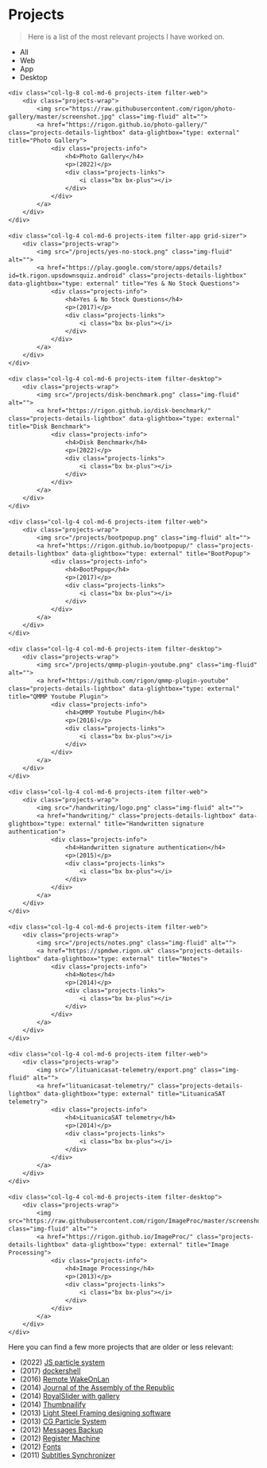 # Projects

> Here is a list of the most relevant projects I have worked on.

<div class="row">
    <div class="col-lg-12 d-flex justify-content-center" data-aos="fade-up" data-aos-delay="100">
        <ul id="projects-filters">
            <li data-filter="*" class="filter-active">All</li>
            <li data-filter=".filter-web">Web</li>
            <li data-filter=".filter-app">App</li>
            <li data-filter=".filter-desktop">Desktop</li>
        </ul>
    </div>
</div>

<div class="row projects-container" data-aos="fade-up" data-aos-delay="200">

    <div class="col-lg-8 col-md-6 projects-item filter-web">
        <div class="projects-wrap">
            <img src="https://raw.githubusercontent.com/rigon/photo-gallery/master/screenshot.jpg" class="img-fluid" alt="">
            <a href="https://rigon.github.io/photo-gallery/" class="projects-details-lightbox" data-glightbox="type: external" title="Photo Gallery">
                <div class="projects-info">
                    <h4>Photo Gallery</h4>
                    <p>(2022)</p>
                    <div class="projects-links">
                        <i class="bx bx-plus"></i>
                    </div>
                </div>
            </a>
        </div>
    </div>

    <div class="col-lg-4 col-md-6 projects-item filter-app grid-sizer">
        <div class="projects-wrap">
            <img src="/projects/yes-no-stock.png" class="img-fluid" alt="">
            <a href="https://play.google.com/store/apps/details?id=tk.rigon.upsdownsquiz.android" class="projects-details-lightbox" data-glightbox="type: external" title="Yes & No Stock Questions">
                <div class="projects-info">
                    <h4>Yes & No Stock Questions</h4>
                    <p>(2017)</p>
                    <div class="projects-links">
                        <i class="bx bx-plus"></i>
                    </div>
                </div>
            </a>
        </div>
    </div>

    <div class="col-lg-4 col-md-6 projects-item filter-desktop">
        <div class="projects-wrap">
            <img src="/projects/disk-benchmark.png" class="img-fluid" alt="">
            <a href="https://rigon.github.io/disk-benchmark/" class="projects-details-lightbox" data-glightbox="type: external" title="Disk Benchmark">
                <div class="projects-info">
                    <h4>Disk Benchmark</h4>
                    <p>(2022)</p>
                    <div class="projects-links">
                        <i class="bx bx-plus"></i>
                    </div>
                </div>
            </a>
        </div>
    </div>

    <div class="col-lg-4 col-md-6 projects-item filter-web">
        <div class="projects-wrap">
            <img src="/projects/bootpopup.png" class="img-fluid" alt="">
            <a href="https://rigon.github.io/bootpopup/" class="projects-details-lightbox" data-glightbox="type: external" title="BootPopup">
                <div class="projects-info">
                    <h4>BootPopup</h4>
                    <p>(2017)</p>
                    <div class="projects-links">
                        <i class="bx bx-plus"></i>
                    </div>
                </div>
            </a>
        </div>
    </div>
    
    <div class="col-lg-4 col-md-6 projects-item filter-desktop">
        <div class="projects-wrap">
            <img src="/projects/qmmp-plugin-youtube.png" class="img-fluid" alt="">
            <a href="https://github.com/rigon/qmmp-plugin-youtube" class="projects-details-lightbox" data-glightbox="type: external" title="QMMP Youtube Plugin">
                <div class="projects-info">
                    <h4>QMMP Youtube Plugin</h4>
                    <p>(2016)</p>
                    <div class="projects-links">
                        <i class="bx bx-plus"></i>
                    </div>
                </div>
            </a>
        </div>
    </div>

    <div class="col-lg-4 col-md-6 projects-item filter-web">
        <div class="projects-wrap">
            <img src="/handwriting/logo.png" class="img-fluid" alt="">
            <a href="handwriting/" class="projects-details-lightbox" data-glightbox="type: external" title="Handwritten signature authentication">
                <div class="projects-info">
                    <h4>Handwritten signature authentication</h4>
                    <p>(2015)</p>
                    <div class="projects-links">
                        <i class="bx bx-plus"></i>
                    </div>
                </div>
            </a>
        </div>
    </div>

    <div class="col-lg-4 col-md-6 projects-item filter-web">
        <div class="projects-wrap">
            <img src="/projects/notes.png" class="img-fluid" alt="">
            <a href="https://spmdwe.rigon.uk" class="projects-details-lightbox" data-glightbox="type: external" title="Notes">
                <div class="projects-info">
                    <h4>Notes</h4>
                    <p>(2014)</p>
                    <div class="projects-links">
                        <i class="bx bx-plus"></i>
                    </div>
                </div>
            </a>
        </div>
    </div>

    <div class="col-lg-4 col-md-6 projects-item filter-web">
        <div class="projects-wrap">
            <img src="/lituanicasat-telemetry/export.png" class="img-fluid" alt="">
            <a href="lituanicasat-telemetry/" class="projects-details-lightbox" data-glightbox="type: external" title="LituanicaSAT telemetry">
                <div class="projects-info">
                    <h4>LituanicaSAT telemetry</h4>
                    <p>(2014)</p>
                    <div class="projects-links">
                        <i class="bx bx-plus"></i>
                    </div>
                </div>
            </a>
        </div>
    </div>

    <div class="col-lg-4 col-md-6 projects-item filter-desktop">
        <div class="projects-wrap">
            <img src="https://raw.githubusercontent.com/rigon/ImageProc/master/screenshot.jpg" class="img-fluid" alt="">
            <a href="https://rigon.github.io/ImageProc/" class="projects-details-lightbox" data-glightbox="type: external" title="Image Processing">
                <div class="projects-info">
                    <h4>Image Processing</h4>
                    <p>(2013)</p>
                    <div class="projects-links">
                        <i class="bx bx-plus"></i>
                    </div>
                </div>
            </a>
        </div>
    </div>


</div>


Here you can find a few more projects that are older or less relevant:

 - (2022) [JS particle system](https://rigon.github.io/web-particle-system/)
 - (2017) [dockershell](https://github.com/rigon/dockershell)
 - (2016) [Remote WakeOnLan](https://rigon.github.io/Remote-WakeOnLan)
 - (2014) [Journal of the Assembly of the Republic](journal-assembly-republic)
 - (2014) [RoyalSlider with gallery](royalslider-gallery)
 - (2014) [Thumbnailify](thumbnailify)
 - (2013) [Light Steel Framing designing software](lsf-designing-software)
 - (2013) [CG Particle System](cg-particle-system)
 - (2012) [Messages Backup](messages-backup)
 - (2012) [Register Machine](register-machine)
 - (2012) [Fonts](fonts)
 - (2011) [Subtitles Synchronizer](subtitles-synchronizer)

<!-- 
# Projects

 - (2022) [Photo Gallery](https://rigon.github.io/photo-gallery/)
 - (2022) [Disk Benchmark utility](https://rigon.github.io/disk-benchmark/)
 - (2022) [JS particle system](https://rigon.github.io/web-particle-system/)
 - (2017) [Yes & No Stock Questions](https://play.google.com/store/apps/details?id=tk.rigon.upsdownsquiz.android) <span class="badge">Android App</span>
 - (2017) [dockershell](https://github.com/rigon/dockershell)
 - (2017) [BootPopup](https://rigon.github.io/bootpopup/)
 - (2016) [QMMP Youtube Plugin](https://github.com/rigon/qmmp-plugin-youtube)
 - (2016) [Remote WakeOnLan](https://rigon.github.io/Remote-WakeOnLan)
 - (2015) [Handwritten signature authentication](handwriting) <span class="badge">Master's project</span>
 - (2014) [Notes](http://spmdwe.rigon.uk)
 - (2014) [LituanicaSAT telemetry](lituanicasat-telemetry)
 - (2014) [Journal of the Assembly of the Republic](journal-assembly-republic)
 - (2014) [RoyalSlider with gallery](royalslider-gallery)
 - (2014) [Thumbnailify](thumbnailify)
 - (2013) [Light Steel Framing designing software](lsf-designing-software)
 - (2013) [Image Processing](https://rigon.github.io/ImageProc/)
 - (2013) [CG Particle System](cg-particle-system)
 - (2012) [Messages Backup](messages-backup)
 - (2012) [Register Machine](register-machine)
 - (2012) [Fonts](fonts)
 - (2011) [Subtitles Synchronizer](subtitles-synchronizer)

# Other Stuff

 - [Curriculum Vitae](files/home/CV-20180104-RicardoGoncalves-EN.htm) ([PDF](files/home/CV-20170630-RicardoGoncalves-EN.pdf))
 - [RIGON Store](https://store.rigon.uk)
 - [Documentation](https://docs.rigon.uk)
 - [Lithuanian Grammar Book](files/lithuanian-grammar-book/index.html) -->
